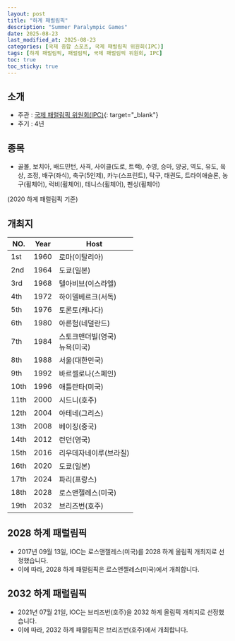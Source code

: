 ```yaml
---
layout: post
title: "하계 패럴림픽"
description: "Summer Paralympic Games"
date: 2025-08-23
last_modified_at: 2025-08-23
categories: [국제 종합 스포츠, 국제 패럴림픽 위원회(IPC)]
tags: [하계 패럴림픽, 패럴림픽, 국제 패럴림픽 위원회, IPC]
toc: true
toc_sticky: true
---
```

## 소개
* 주관 : [국제 패럴림픽 위원회(IPC)](https://www.paralympic.org/){: target="_blank"}
* 주기 : 4년

## 종목
* 골볼, 보치아, 배드민턴, 사격, 사이클(도로, 트랙), 수영, 승마, 양궁, 역도, 유도, 육상, 조정, 배구(좌식), 축구(5인제), 카누(스프린트), 탁구, 태권도, 트라이애슬론, 농구(휠체어), 럭비(휠체어), 테니스(휠체어), 펜싱(휠체어)

(2020 하계 패럴림픽 기준)

## 개최지

<html>
    <head>
        <meta charset="UTF-8">
    </head>
    <body>
        <table>
            <thead>
                <tr class="header-row">
                    <th class="col-no">NO.</th>
                    <th class="col-year">Year</th>
                    <th class="col-host">Host</th>
                </tr>
            </thead>
            <tbody>
                <tr>
                    <td>1st</td>
                    <td>1960</td>
                    <td>로마(이탈리아)</td>
                </tr>
                <tr>
                    <td>2nd</td>
                    <td>1964</td>
                    <td>도쿄(일본)</td>
                </tr>
                <tr>
                    <td>3rd</td>
                    <td>1968</td>
                    <td>텔아비브(이스라엘)</td>
                </tr>
                <tr>
                    <td>4th</td>
                    <td>1972</td>
                    <td>하이델베르크(서독)</td>
                </tr>
                <tr>
                    <td>5th</td>
                    <td>1976</td>
                    <td>토론토(캐나다)</td>
                </tr>
                <tr>
                    <td>6th</td>
                    <td>1980</td>
                    <td>아른험(네덜란드)</td>
                </tr>
                <tr>
                    <td>7th</td>
                    <td>1984</td>
                    <td>스토크맨더빌(영국)<br>뉴욕(미국)</td>
                </tr>
                <tr class="korea-host-bg">
                    <td><span class="korea-host">8th</span></td>
                    <td><span class="korea-host">1988</span></td>
                    <td><span class="korea-host">서울(대한민국)</span></td>
                </tr>
                <tr>
                    <td>9th</td>
                    <td>1992</td>
                    <td>바르셀로나(스페인)</td>
                </tr>
                <tr>
                    <td>10th</td>
                    <td>1996</td>
                    <td>애틀란타(미국)</td>
                </tr>
                <tr>
                    <td>11th</td>
                    <td>2000</td>
                    <td>시드니(호주)</td>
                </tr>
                <tr>
                    <td>12th</td>
                    <td>2004</td>
                    <td>아테네(그리스)</td>
                </tr>
                <tr>
                    <td>13th</td>
                    <td>2008</td>
                    <td>베이징(중국)</td>
                </tr>
                <tr>
                    <td>14th</td>
                    <td>2012</td>
                    <td>런던(영국)</td>
                </tr>
                <tr>
                    <td>15th</td>
                    <td>2016</td>
                    <td>리우데자네이루(브라질)</td>
                </tr>
                <tr>
                    <td>16th</td>
                    <td>2020</td>
                    <td>도쿄(일본)</td>
                </tr>
                <tr>
                    <td>17th</td>
                    <td>2024</td>
                    <td>파리(프랑스)</td>
                </tr>
                <tr>
                    <td>18th</td>
                    <td>2028</td>
                    <td>로스앤젤레스(미국)</td>
                </tr>
                <tr>
                    <td>19th</td>
                    <td>2032</td>
                    <td>브리즈번(호주)</td>
                </tr>
            </tbody>
        </table>
    </body>
</html>

## 2028 하계 패럴림픽
* 2017년 09월 13일, IOC는 <span class="foreign-host">로스앤젤레스(미국)</span>를 2028 하계 올림픽 개최지로 선정했습니다.
* 이에 따라, 2028 하계 패럴림픽은 <span class="foreign-host">로스앤젤레스(미국)</span>에서 개최합니다.

## 2032 하계 패럴림픽
* 2021년 07월 21일, IOC는 <span class="foreign-host">브리즈번(호주)</span>을 2032 하계 올림픽 개최지로 선정했습니다.
* 이에 따라, 2032 하계 패럴림픽은 <span class="foreign-host">브리즈번(호주)</span>에서 개최합니다.
